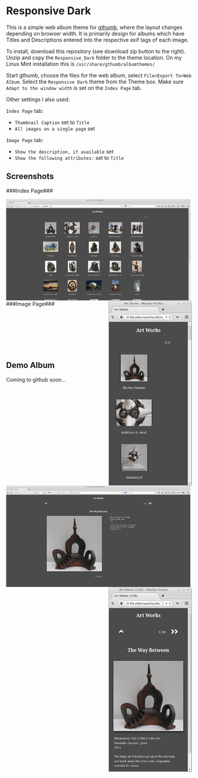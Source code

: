Responsive Dark
=======================

This is a simple web album theme for [gthumb](https://wiki.gnome.org/Apps/gthumb), where the layout changes depending on browser width. It is primarily design for albums which have Titles and Descriptions entered into the respective exif tags of each image.

To install, download this repository (see download zip button to the right). Unzip and copy the `Responsive_Dark` folder to the theme location. On my Linux Mint installation this is `/usr/share/gthumb/albumthemes/`

Start gthumb, choose the files for the web album, select `File>Export To>Web Album`. Select the `Responsive Dark` theme from the Theme box. Make sure `Adapt to the window width` is set on the `Index Page` tab.

Other settings I also used:

`Index Page` tab:

*  `Thumbnail Caption`  set to `Title`
*  `All images on a single page` set

`Image Page` tab:

*  `Show the description, if available` set
*  `Show the following attributes:` set to `Title`

Screenshots
---------

###Index Page###

<img align="left" src="index_wide_screen.png" alt="index wide screen" />
<img align="right" src="index_narrow_screen.png" alt="index narrow screen" />

&nbsp;<br>
&nbsp;<br>
&nbsp;<br>
&nbsp;<br>
&nbsp;<br>
&nbsp;<br>


###Image Page###

<img align="left" src="image_wide_screen.png" alt="index wide screen"/>
<img align="right" src="image_narrow_screen.png" alt="index narrow screen" />

&nbsp;<br>
&nbsp;<br>
&nbsp;<br>
&nbsp;<br>
&nbsp;<br>
&nbsp;<br>

Demo Album
---------

Coming to github soon...


